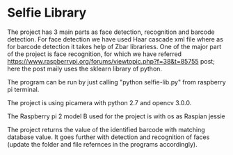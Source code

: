 # Selfie Library

The project has 3 main parts as face detection, recognition and barcode detection. For face detection we have used Haar cascade xml file where as for barcode detection it takes help of Zbar librariess. 
One of the major part of the project is face recognition, for which we have referred https://www.raspberrypi.org/forums/viewtopic.php?f=38&t=85755 post; here the post maily uses the sklearn library of python.

The program can be run by just calling "python selfie-lib.py" from raspberry pi terminal.

The project is using picamera with python 2.7 and opencv 3.0.0.

The Raspberry pi 2 model B used for the project is with os as Raspian jessie

The project returns the value of the identified barcode with matching database value. It goes further with detection and recognition of faces (update the folder and file refernces in the programs accordingly).
